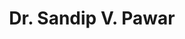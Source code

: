 ---
layout: member
weight: 200
title: Dr. Sandip V. Pawar
status: alumni
degree: Postdoctoral scholar
alumni_position: Assistant Professor, Department of Chemical Engineering, Panjab University
---
